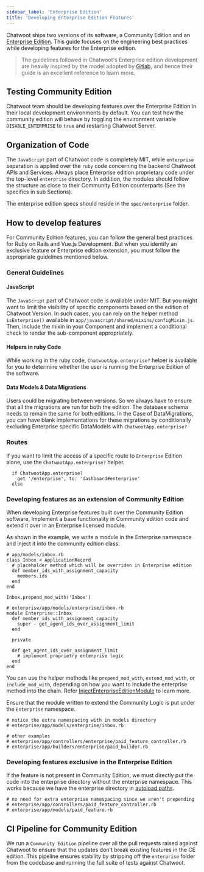 ```yaml
---
sidebar_label: 'Enterprise Edition'
title: 'Developing Enterprise Edition Features'
---
```


Chatwoot ships two versions of its software, a Community Edition and an [Enterprise Edition](/product/others/enterprise-edition). This guide focuses on the engineering best practices while developing features for the Enterprise edition.

> The guidelines followed in Chatwoot's Enterprise edition development are heavily inspired by the model adopted by [Gitlab](https://docs.gitlab.com/ee/development/ee_features.html), and hence their guide is an excellent reference to learn more.

## Testing Community Edition

Chatwoot team should be developing features over the Enterprise Edition in their local development environments by default.
You can test how the community edition will behave by toggling the environment variable `DISABLE_ENTERPRISE` to `true` and restarting Chatwoot Server.

## Organization of Code

The `JavaScript` part of Chatwoot code is completely MIT, while `enterprise` separation is applied over the `ruby` code concerning the backend Chatwoot APIs and Services.
Always place Enterprise edition proprietary code under the top-level `enterprise` directory. In addition, the modules should follow the structure as close to their Community Edition counterparts (See the specifics in sub Sections).

The enterprise edition specs should reside in the `spec/enterprise` folder. 

## How to develop features

For Community Edition features, you can follow the general best practices for Ruby on Rails and Vue.js Development.
But when you identify an exclusive feature or Enterprise edition extension, you must follow the appropriate guidelines mentioned below.

### General Guidelines
#### JavaScript
The `JavaScript` part of Chatwoot code is available under MIT. But you might want to limit the visibility of specific components based on the edition of Chatwoot Version. In such cases, you can rely on the helper method `isEnterprise()` available in `app/javascript/shared/mixins/configMixin.js`. Then, include the mixin in your Component and implement a conditional check to render the sub-component appropriately.

#### Helpers in ruby Code
While working in the ruby code, `ChatwootApp.enterprise?` helper is available for you to determine whether the user is running the Enterprise Edition of the software.

#### Data Models & Data Migrations
Users could be migrating between versions. So we always have to ensure that all the migrations are run for both the edition. The database schema needs to remain the same for both editions. In the Case of DataMigrations, you can have blank implementations for these migrations by conditionally excluding Enterprise specific DataModels with 
`ChatwootApp.enterprise?`

### Routes
If you want to limit the access of a specific route to `Enterprise` Edition alone, use the `ChatwootApp.enterprise?` helper.

```
  if ChatwootApp.enterprise?
    get '/enterprise', to: 'dashboard#enterprise'
  else
```

### Developing features as an extension of Community Edition

When developing Enterprise features built over the Community Edition software, Implement a base functionality in Community edition code and extend it over in an Enterprise licensed module.

As shown in the example, we write a module in the Enterprise namespace and inject it into the community edition class.

```
# app/models/inbox.rb
class Inbox < ApplicationRecord
  # placeholder method which will be overriden in Enterprise edition
  def member_ids_with_assignment_capacity
    members.ids
  end
end

Inbox.prepend_mod_with('Inbox')
```

```
# enterprise/app/models/enterprise/inbox.rb
module Enterprise::Inbox
  def member_ids_with_assignment_capacity
    super - get_agent_ids_over_assignment_limit
  end

  private

  def get_agent_ids_over_assignment_limit
    # implement proprietry enterprise logic
  end
end

```
You can use the helper methods like `prepend_mod_with`, `extend_mod_with`, or `include_mod_with`, depending on how you want to include the enterprise method into the chain. Refer [InjectEnterpriseEditionModule](https://github.com/chatwoot/chatwoot/blob/develop/config/initializers/01_inject_enterprise_edition_module.rb) to learn more.

Ensure that the module written to extend the Community Logic is put under the `Enterprise` namespace.

```
# notice the extra namespacing with in models directory
# enterprise/app/models/enterprise/inbox.rb

# other examples
# enterprise/app/controllers/enterprise/paid_feature_controller.rb
# enterprise/app/builders/enterprise/paid_builder.rb

```


### Developing features exclusive in the Enterprise Edition

If the feature is not present in Community Edition, we must directly put the code into the enterprise directory without the enterprise namespace. This works because we have the enterprise directory in [autoload paths](https://github.com/chatwoot/chatwoot/blob/41b89014324772d8351b15936d25623f852980cb/config/application.rb#L19).

```
# no need for extra enterprise namespacing since we aren't prepending 
# enterprise/app/controllers/paid_feature_controller.rb
# enterprise/app/models/paid_feature.rb

```


## CI Pipeline for Community Edition
We run a `Community Edition` pipeline over all the pull requests raised against Chatwoot to ensure that the updates don't break existing features in the CE edition. 
This pipeline ensures stability by stripping off the `enterprise` folder from the codebase and running the full suite of tests against Chatwoot.



